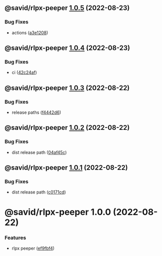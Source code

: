 ## @savid/rlpx-peeper [1.0.5](https://github.com/savid/packages/compare/@savid/rlpx-peeper@1.0.4...@savid/rlpx-peeper@1.0.5) (2022-08-23)


### Bug Fixes

* actions ([a3e1208](https://github.com/savid/packages/commit/a3e1208b1a432feefe1761384b9160d570603aba))

## @savid/rlpx-peeper [1.0.4](https://github.com/savid/packages/compare/@savid/rlpx-peeper@1.0.3...@savid/rlpx-peeper@1.0.4) (2022-08-23)


### Bug Fixes

* ci ([42c24af](https://github.com/savid/packages/commit/42c24afe5bd8cf879528c4959bffc51c9c8cf166))

## @savid/rlpx-peeper [1.0.3](https://github.com/savid/packages/compare/@savid/rlpx-peeper@1.0.2...@savid/rlpx-peeper@1.0.3) (2022-08-22)


### Bug Fixes

* release paths ([f4442d6](https://github.com/savid/packages/commit/f4442d6d55b272ab0c157357d821296dd57baf8b))

## @savid/rlpx-peeper [1.0.2](https://github.com/savid/packages/compare/@savid/rlpx-peeper@1.0.1...@savid/rlpx-peeper@1.0.2) (2022-08-22)


### Bug Fixes

* dist release path ([04af45c](https://github.com/savid/packages/commit/04af45cd96c77cf9f97bc1671949838f2c95eb7a))

## @savid/rlpx-peeper [1.0.1](https://github.com/savid/packages/compare/@savid/rlpx-peeper@1.0.0...@savid/rlpx-peeper@1.0.1) (2022-08-22)


### Bug Fixes

* dist release path ([c0171cd](https://github.com/savid/packages/commit/c0171cdf2d5392abb7861f65336c326e0d8bb981))

# @savid/rlpx-peeper 1.0.0 (2022-08-22)


### Features

* rlpx peeper ([ef9fbf4](https://github.com/savid/packages/commit/ef9fbf41930e39f65b67b3aac9ef73e0f2af0a61))
